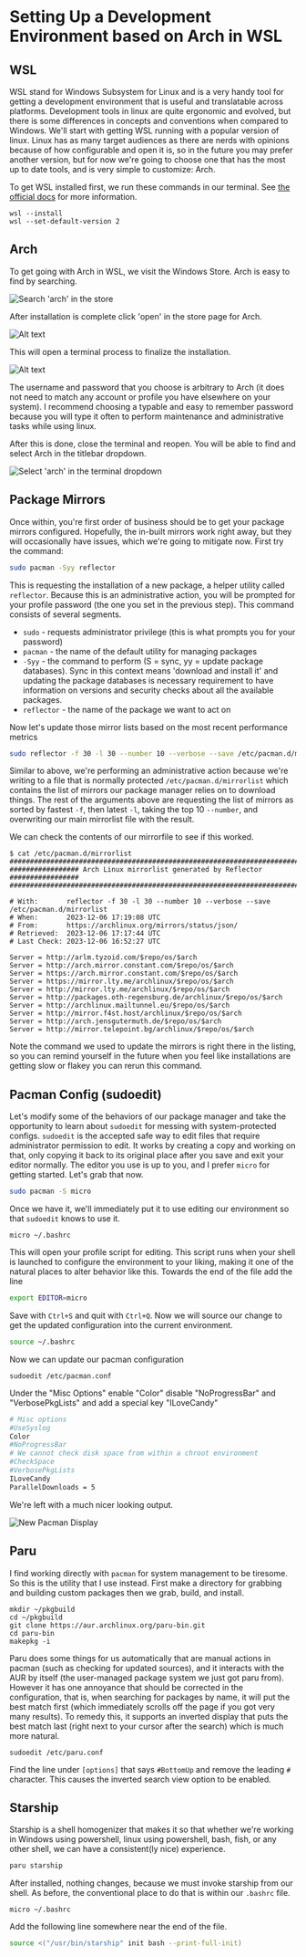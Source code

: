 # Setting Up a Development Environment based on Arch in WSL

## WSL

WSL stand for Windows Subsystem for Linux and is a very handy tool for getting a development environment that is useful and translatable across platforms.  Development tools in linux are quite ergonomic and evolved, but there is some differences in concepts and conventions when compared to Windows.  We'll start with getting WSL running with a popular version of linux.  Linux has as many target audiences as there are nerds with opinions because of how configurable and open it is, so in the future you may prefer another version, but for now we're going to choose one that has the most up to date tools, and is very simple to customize: Arch.

To get WSL installed first, we run these commands in our terminal. See [the official docs](https://learn.microsoft.com/en-us/windows/wsl/install) for more information.

```console
wsl --install
wsl --set-default-version 2
```

## Arch

To get going with Arch in WSL, we visit the Windows Store.  Arch is easy to find by searching.

![Search 'arch' in the store](assets/SU_AL_01_arch_windows_store.png)

After installation is complete click 'open' in the store page for Arch.

![Alt text](assets/SU_AL_02_arch_click_open.png)

This will open a terminal process to finalize the installation.

![Alt text](assets/SU_AL_03_arch_create_user.png)

The username and password that you choose is arbitrary to Arch (it does not need to match any account or profile you have elsewhere on your system).  I recommend choosing a typable and easy to remember password because you will type it often to perform maintenance and administrative tasks while using linux.

After this is done, close the terminal and reopen.  You will be able to find and select Arch in the titlebar dropdown.

![Select 'arch' in the terminal dropdown](assets/SU_AL_04_choose_arch.png)

## Package Mirrors

Once within, you're first order of business should be to get your package mirrors configured.  Hopefully, the in-built mirrors work right away, but they will occasionally have issues, which we're going to mitigate now.  First try the command:

```bash
sudo pacman -Syy reflector
```

This is requesting the installation of a new package, a helper utility called `reflector`.  Because this is an administrative action, you will be prompted for your profile password (the one you set in the previous step).  This command consists of several segments.

* `sudo` - requests administrator privilege (this is what prompts you for your password)
* `pacman` - the name of the default utility for managing packages
* `-Syy` - the command to perform (S = sync, yy = update package databases).  Sync in this context means 'download and install it' and updating the package databases is necessary requirement to have information on versions and security checks about all the available packages.
* `reflector` - the name of the package we want to act on

Now let's update those mirror lists based on the most recent performance metrics

```bash
sudo reflector -f 30 -l 30 --number 10 --verbose --save /etc/pacman.d/mirrorlist
```

Similar to above, we're performing an administrative action because we're writing to a file that is normally protected `/etc/pacman.d/mirrorlist` which contains the list of mirrors our package manager relies on to download things.  The rest of the arguments above are requesting the list of mirrors as sorted by fastest `-f`, then latest `-l`, taking the top 10 `--number`, and overwriting our main mirrorlist file with the result.

We can check the contents of our mirrorfile to see if this worked.

```console
$ cat /etc/pacman.d/mirrorlist
################################################################################
################# Arch Linux mirrorlist generated by Reflector #################
################################################################################

# With:       reflector -f 30 -l 30 --number 10 --verbose --save /etc/pacman.d/mirrorlist
# When:       2023-12-06 17:19:08 UTC
# From:       https://archlinux.org/mirrors/status/json/
# Retrieved:  2023-12-06 17:17:44 UTC
# Last Check: 2023-12-06 16:52:27 UTC

Server = http://arlm.tyzoid.com/$repo/os/$arch
Server = http://arch.mirror.constant.com/$repo/os/$arch
Server = https://arch.mirror.constant.com/$repo/os/$arch
Server = https://mirror.lty.me/archlinux/$repo/os/$arch
Server = http://mirror.lty.me/archlinux/$repo/os/$arch
Server = http://packages.oth-regensburg.de/archlinux/$repo/os/$arch
Server = http://archlinux.mailtunnel.eu/$repo/os/$arch
Server = http://mirror.f4st.host/archlinux/$repo/os/$arch
Server = http://arch.jensgutermuth.de/$repo/os/$arch
Server = http://mirror.telepoint.bg/archlinux/$repo/os/$arch
```

Note the command we used to update the mirrors is right there in the listing, so you can remind yourself in the future when you feel like installations are getting slow or flakey you can rerun this command.

## Pacman Config (sudoedit)

Let's modify some of the behaviors of our package manager and take the opportunity to learn about `sudoedit` for messing with system-protected configs.  `sudoedit` is the accepted safe way to edit files that require administrator permission to edit.  It works by creating a copy and working on that, only copying it back to its original place after you save and exit your editor normally.  The editor you use is up to you, and I prefer `micro` for getting started.  Let's grab that now.

```bash
sudo pacman -S micro
```

Once we have it, we'll immediately put it to use editing our environment so that `sudoedit` knows to use it.

```console
micro ~/.bashrc
```

This will open your profile script for editing.  This script runs when your shell is launched to configure the environment to your liking, making it one of the natural places to alter behavior like this.  Towards the end of the file add the line

```bash
export EDITOR=micro
```

Save with `Ctrl+S` and quit with `Ctrl+Q`.  Now we will source our change to get the updated configuration into the current environment.

```bash
source ~/.bashrc
```

Now we can update our pacman configuration

```console
sudoedit /etc/pacman.conf
```

Under the "Misc Options" enable "Color" disable "NoProgressBar" and "VerbosePkgLists" and add a special key "ILoveCandy"

```bash
# Misc options
#UseSyslog
Color
#NoProgressBar
# We cannot check disk space from within a chroot environment
#CheckSpace
#VerbosePkgLists
ILoveCandy
ParallelDownloads = 5
```

We're left with a much nicer looking output.

![New Pacman Display](assets/SU_AL_05_pacman_display.png)

## Paru

I find working directly with `pacman` for system management to be tiresome.  So this is the utility that I use instead.  First make a directory for grabbing and building custom packages then we grab, build, and install.

```console
mkdir ~/pkgbuild
cd ~/pkgbuild
git clone https://aur.archlinux.org/paru-bin.git 
cd paru-bin
makepkg -i
```

Paru does some things for us automatically that are manual actions in pacman (such as checking for updated sources), and it interacts with the AUR by itself (the user-managed package system we just got paru from).  However it has one annoyance that should be corrected in the configuration, that is, when searching for packages by name, it will put the best match first (which immediately scrolls off the page if you got very many results).  To remedy this, it supports an inverted display that puts the best match last (right next to your cursor after the search) which is much more natural.

```console
sudoedit /etc/paru.conf
```

Find the line under `[options]` that says `#BottomUp` and remove the leading `#` character.  This causes the inverted search view option to be enabled.

## Starship

Starship is a shell homogenizer that makes it so that whether we're working in Windows using powershell, linux using powershell, bash, fish, or any other shell, we can have a consistent(ly nice) experience.

```bash
paru starship
```

After installed, nothing changes, because we must invoke starship from our shell.  As before, the conventional place to do that is within our `.bashrc` file.

```console
micro ~/.bashrc
```

Add the following line somewhere near the end of the file.

```bash
source <("/usr/bin/starship" init bash --print-full-init)
```
